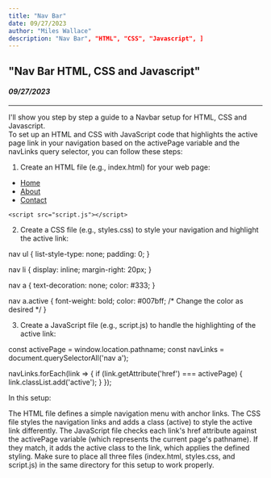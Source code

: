 ```yaml
---
title: "Nav Bar"
date: 09/27/2023
author: "Miles Wallace"
description: "Nav Bar", "HTML", "CSS", "Javascript", ]
---
```

## "Nav Bar HTML, CSS and Javascript"
#### _09/27/2023_ 
____
I'll show you step by step a guide to a Navbar setup for HTML, CSS and Javascript.  
To set up an HTML and CSS with JavaScript code that highlights the active page link in your navigation based on the activePage variable and the navLinks query selector, you can follow these steps:  

1. Create an HTML file (e.g., index.html) for your web page:
<!DOCTYPE html>
<html lang="en">
<head>
    <meta charset="UTF-8">
    <meta name="viewport" content="width=device-width, initial-scale=1.0">
    <link rel="stylesheet" href="styles.css">
    <title>Your Website Title</title>
</head>
<body>
    <nav>
        <ul>
            <li><a href="index.html">Home</a></li>
            <li><a href="about.html">About</a></li>
            <li><a href="contact.html">Contact</a></li>
        </ul>
    </nav>

    <script src="script.js"></script>
</body>
</html>

2. Create a CSS file (e.g., styles.css) to style your navigation and highlight the active link:  

nav ul {
    list-style-type: none;
    padding: 0;
}

nav li {
    display: inline;
    margin-right: 20px;
}

nav a {
    text-decoration: none;
    color: #333;
}

nav a.active {
    font-weight: bold;
    color: #007bff; /* Change the color as desired */
}

3. Create a JavaScript file (e.g., script.js) to handle the highlighting of the active link:  

const activePage = window.location.pathname;
const navLinks = document.querySelectorAll('nav a');

navLinks.forEach(link => {
    if (link.getAttribute('href') === activePage) {
        link.classList.add('active');
    }
});  

In this setup:  

The HTML file defines a simple navigation menu with anchor links.
The CSS file styles the navigation links and adds a class (active) to style the active link differently.
The JavaScript file checks each link's href attribute against the activePage variable (which represents the current page's pathname). If they match, it adds the active class to the link, which applies the defined styling.
Make sure to place all three files (index.html, styles.css, and script.js) in the same directory for this setup to work properly.


